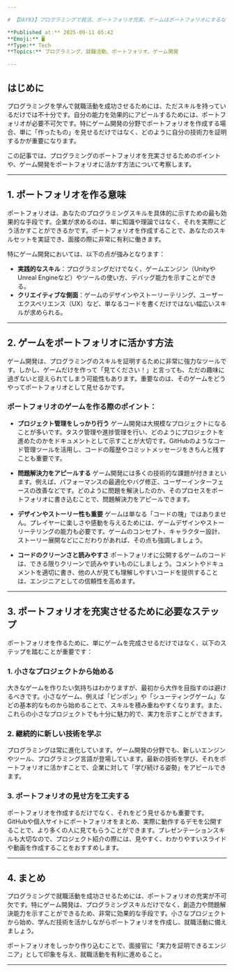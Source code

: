 ```yaml
---

# 【DAY93】プログラミングで就活、ポートフォリオ充実、ゲームはポートフォリオにするなら、するには

**Published at:** 2025-09-11 05:42
**Emoji:** 🖥️
**Type:** Tech
**Topics:** プログラミング、就職活動、ポートフォリオ、ゲーム開発

---
```


## はじめに

プログラミングを学んで就職活動を成功させるためには、ただスキルを持っているだけでは不十分です。自分の能力を効果的にアピールするためには、ポートフォリオが必要不可欠です。特にゲーム開発の分野でポートフォリオを作成する場合、単に「作ったもの」を見せるだけではなく、どのように自分の技術力を証明するかが重要になります。

この記事では、プログラミングのポートフォリオを充実させるためのポイントや、ゲーム開発をポートフォリオに活かす方法について考察します。

---

## 1. ポートフォリオを作る意味

ポートフォリオは、あなたのプログラミングスキルを具体的に示すための最も効果的な手段です。企業が求めるのは、単に知識や理論ではなく、それを実際にどう活かすことができるかです。ポートフォリオを作成することで、あなたのスキルセットを実証でき、面接の際に非常に有利に働きます。

特にゲーム開発においては、以下の点が強みとなります：

* **実践的なスキル**：プログラミングだけでなく、ゲームエンジン（UnityやUnreal Engineなど）やツールの使い方、デバッグ能力を示すことができる。
* **クリエイティブな側面**：ゲームのデザインやストーリーテリング、ユーザーエクスペリエンス（UX）など、単なるコードを書くだけではない幅広いスキルが求められる。

---

## 2. ゲームをポートフォリオに活かす方法

ゲーム開発は、プログラミングのスキルを証明するために非常に強力なツールです。しかし、ゲームだけを作って「見てください！」と言っても、ただの趣味に過ぎないと捉えられてしまう可能性もあります。重要なのは、そのゲームをどうやってポートフォリオとして見せるかです。

### ポートフォリオのゲームを作る際のポイント：

* **プロジェクト管理をしっかり行う**
  ゲーム開発は大規模なプロジェクトになることが多いです。タスク管理や進捗管理を行い、どのようにプロジェクトを進めたのかをドキュメントとして示すことが大切です。GitHubのようなコード管理ツールを活用し、コードの履歴やコミットメッセージをきちんと残すことも重要です。

* **問題解決力をアピールする**
  ゲーム開発には多くの技術的な課題が付きまといます。例えば、パフォーマンスの最適化やバグ修正、ユーザーインターフェースの改善などです。どのように問題を解決したのか、そのプロセスをポートフォリオに書き込むことで、問題解決力をアピールできます。

* **デザインやストーリー性も重要**
  ゲームは単なる「コードの塊」ではありません。プレイヤーに楽しさや感動を与えるためには、ゲームデザインやストーリーテリングの能力も必要です。ゲームのコンセプト、キャラクター設計、ストーリー展開などにこだわりがあれば、その点も強調しましょう。

* **コードのクリーンさと読みやすさ**
  ポートフォリオに公開するゲームのコードは、できる限りクリーンで読みやすいものにしましょう。コメントやドキュメントを適切に書き、他の人が見ても理解しやすいコードを提供することは、エンジニアとしての信頼性を高めます。

---

## 3. ポートフォリオを充実させるために必要なステップ

ポートフォリオを作るために、単にゲームを完成させるだけではなく、以下のステップを踏むことが重要です：

### 1. 小さなプロジェクトから始める

大きなゲームを作りたい気持ちはわかりますが、最初から大作を目指すのは避けるべきです。小さなゲーム、例えば「ピンポン」や「シューティングゲーム」などの基本的なものから始めることで、スキルを積み重ねやすくなります。また、これらの小さなプロジェクトでも十分に魅力的で、実力を示すことができます。

### 2. 継続的に新しい技術を学ぶ

プログラミングは常に進化しています。ゲーム開発の分野でも、新しいエンジンやツール、プログラミング言語が登場しています。最新の技術を学び、それをポートフォリオに活かすことで、企業に対して「学び続ける姿勢」をアピールできます。

### 3. ポートフォリオの見せ方を工夫する

ポートフォリオを作成するだけでなく、それをどう見せるかも重要です。GitHubや個人サイトにポートフォリオをまとめ、実際に動作するデモを公開することで、より多くの人に見てもらうことができます。プレゼンテーションスキルも大切なので、プロジェクト紹介の際には、見やすく、わかりやすいスライドや動画を作成することをおすすめします。

---

## 4. まとめ

プログラミングで就職活動を成功させるためには、ポートフォリオの充実が不可欠です。特にゲーム開発は、プログラミングスキルだけでなく、創造力や問題解決能力を示すことができるため、非常に効果的な手段です。小さなプロジェクトから始め、学んだ技術を活かしながらポートフォリオを作成し、就職活動に備えましょう。

ポートフォリオをしっかり作り込むことで、面接官に「実力を証明できるエンジニア」として印象を与え、就職活動を有利に進めること。

---